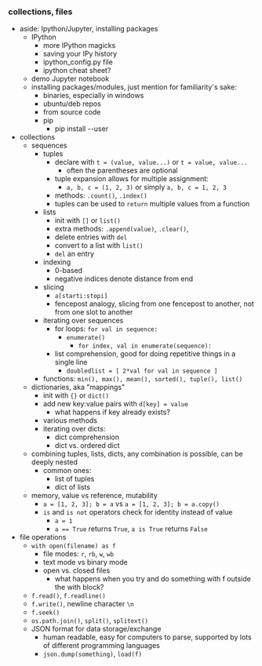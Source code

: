 ### collections, files

- aside: Ipython/Jupyter, installing packages
    - IPython
        - more IPython magicks
        - saving your IPy history
        - ipython_config.py file
        - ipython cheat sheet?
    - demo Jupyter notebook
    - installing packages/modules, just mention for familiarity's sake:
        - binaries, especially in windows
        - ubuntu/deb repos
        - from source code
        - pip
            - pip install --user
- collections
    - sequences
        - tuples
            - declare with `t = (value, value...)` or `t = value, value...`
                - often the parentheses are optional
            - tuple expansion allows for multiple assignment:
                - `a, b, c = (1, 2, 3)` or simply `a, b, c = 1, 2, 3`
            - methods: `.count()`, `.index()`
            - tuples can be used to `return` multiple values from a function
        - lists
            - init with `[]` or `list()`
            - extra methods: `.append(value)`, `.clear()`,
            - delete entries with `del`
            - convert to a list with `list()`
            - `del` an entry
        - indexing
            - 0-based
            - negative indices denote distance from end
        - slicing
            - `a[starti:stopi]`
            - fencepost analogy, slicing from one fencepost to another, not from one slot to
            another
        - iterating over sequences
            - for loops: `for val in sequence:`
                - `enumerate()`
                    - `for index, val in enumerate(sequence):`
            - list comprehension, good for doing repetitive things in a single line
                - `doubledlist = [ 2*val for val in sequence ]`
        - functions: `min(), max(), mean(), sorted(), tuple(), list()`
    - dictionaries, aka "mappings"
        - init with `{}` or `dict()`
        - add new key:value pairs with `d[key] = value`
            - what happens if key already exists?
        - various methods
        - iterating over dicts:
            - dict comprehension
            - dict vs. ordered dict
    - combining tuples, lists, dicts, any combination is possible, can be deeply nested
        - common ones:
            - list of tuples
            - dict of lists
    - memory, value vs reference, mutability
        - `a = [1, 2, 3]; b = a` vs `a = [1, 2, 3]; b = a.copy()`
        - `is` and `is not` operators check for identity instead of value
            - `a = 1`
            - `a == True` returns `True`, `a is True` returns `False`
- file operations
    - `with open(filename) as f`
        - file modes: `r`, `rb`, `w`, `wb`
        - text mode vs binary mode
        - open vs. closed files
            - what happens when you try and do something with f outside the with block?
    - `f.read()`, `f.readline()`
    - `f.write()`, newline character `\n`
    - `f.seek()`
    - `os.path.join()`, `split()`, `splitext()`
    - JSON format for data storage/exchange
        - human readable, easy for computers to parse, supported by lots of different
        programming languages
        - `json.dump(something)`, `load(f)`
